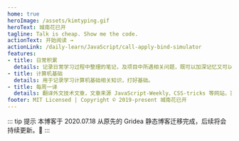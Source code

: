 ```yaml
---
home: true
heroImage: /assets/kimtyping.gif
heroText: 城南花已开
tagline: Talk is cheap. Show me the code.
actionText: 开始阅读 →
actionLink: /daily-learn/JavaScript/call-apply-bind-simulator
features:
- title: 日常积累
  details: 记录日常学习过程中整理的笔记，及项目中所遇相关问题，既可以加深记忆又可以查漏补缺。
- title: 计算机基础
  details: 用于记录学习计算机基础相关知识，打好基础。
- title: 每周一译
  details: 翻译外文技术文章，文章来源 JavaScript-Weekly、CSS-tricks 等网站，旨在提高个人阅读文献的能力。
footer: MIT Licensed | Copyright © 2019-present 城南花已开
---
```


::: tip 提示
本博客于 2020.07.18 从原先的 Gridea 静态博客迁移完成，后续将会持续更新。:tada:
:::



